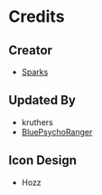 # Credits

## Creator
- [Sparks](https://twitter.com/SelcouthSparks)

## Updated By
- kruthers
- [BluePsychoRanger](https://twitter.com/BluPsychoRanger)

## Icon Design
- Hozz
